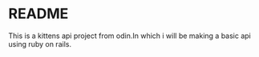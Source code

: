 # README

This is a kittens api project from odin.In which i will be making a basic api using ruby on rails.